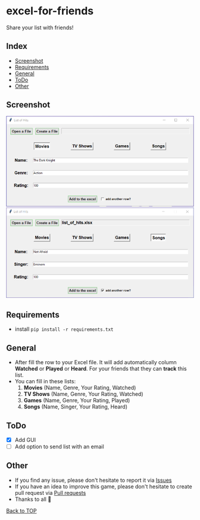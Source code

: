 # excel-for-friends

Share your list with friends!

## Index

- [Screenshot](#screenshot)
- [Requirements](#requirements)
- [General](#general)
- [ToDo](#todo)
- [Other](#other)

## Screenshot

![screenshot](screenshots/movie_row.png)
![screenshot](screenshots/song_row.png)

## Requirements

* install
  ``
  pip install -r requirements.txt
  ``

## General

* After fill the row to your Excel file. It will add automatically column **Watched** or **Played** or **Heard**. For
  your friends that they can **track** this list.
* You can fill in these lists:
    1) **Movies** (Name, Genre, Your Rating, Watched)
    2) **TV Shows** (Name, Genre, Your Rating, Watched)
    3) **Games** (Name, Genre, Your Rating, Played)
    4) **Songs** (Name, Singer, Your Rating, Heard)

## ToDo

- [x] Add GUI
- [ ] Add option to send list with an email

## Other

* If you find any issue, please don't hesitate to report it
  via [Issues](https://github.com/Fearplay/excel-for-friends/issues)
* If you have an idea to improve this game, please don't hesitate to create pull request
  via [Pull requests](https://github.com/Fearplay/excel-for-friends/pulls)
* Thanks to all :green_heart:

[Back to TOP](#excel-for-friends)